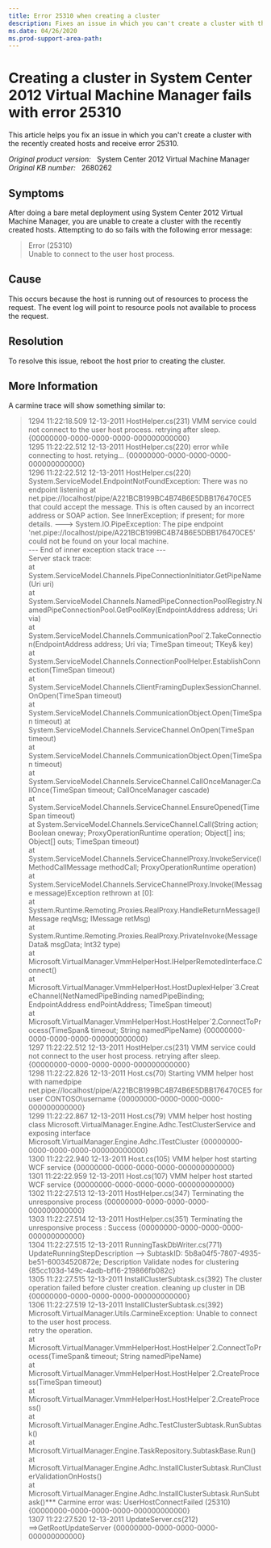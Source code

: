 ```yaml
---
title: Error 25310 when creating a cluster
description: Fixes an issue in which you can't create a cluster with the recently created hosts and receive error 25310.
ms.date: 04/26/2020
ms.prod-support-area-path: 
---
```

# Creating a cluster in System Center 2012 Virtual Machine Manager fails with error 25310

This article helps you fix an issue in which you can't create a cluster with the recently created hosts and receive error 25310.

_Original product version:_ &nbsp; System Center 2012 Virtual Machine Manager  
_Original KB number:_ &nbsp; 2680262

## Symptoms

After doing a bare metal deployment using System Center 2012 Virtual Machine Manager, you are unable to create a cluster with the recently created hosts. Attempting to do so fails with the following error message:

> Error (25310)  
> Unable to connect to the user host process.

## Cause

This occurs because the host is running out of resources to process the request. The event log will point to resource pools not available to process the request.

## Resolution

To resolve this issue, reboot the host prior to creating the cluster.

## More Information

A carmine trace will show something similar to:

> 1294 11:22:18.509 12-13-2011 HostHelper.cs(231) VMM service could not connect to the user host process. retrying after sleep. {00000000-0000-0000-0000-000000000000}  
> 1295 11:22:22.512 12-13-2011 HostHelper.cs(220) error while connecting to host. retying... {00000000-0000-0000-0000-000000000000}  
> 1296 11:22:22.512 12-13-2011 HostHelper.cs(220) System.ServiceModel.EndpointNotFoundException: There was no endpoint listening at net.pipe://localhost/pipe/A221BCB199BC4B74B6E5DBB176470CE5 that could accept the message. This is often caused by an incorrect address or SOAP action. See InnerException; if present; for more details. ---> System.IO.PipeException: The pipe endpoint 'net.pipe://localhost/pipe/A221BCB199BC4B74B6E5DBB176470CE5' could not be found on your local machine.  
> --- End of inner exception stack trace ---  
> Server stack trace:  
> at System.ServiceModel.Channels.PipeConnectionInitiator.GetPipeName(Uri uri)  
> at System.ServiceModel.Channels.NamedPipeConnectionPoolRegistry.NamedPipeConnectionPool.GetPoolKey(EndpointAddress address; Uri via)  
> at System.ServiceModel.Channels.CommunicationPool\`2.TakeConnection(EndpointAddress address; Uri via; TimeSpan timeout; TKey& key)  
> at System.ServiceModel.Channels.ConnectionPoolHelper.EstablishConnection(TimeSpan timeout)  
> at System.ServiceModel.Channels.ClientFramingDuplexSessionChannel.OnOpen(TimeSpan timeout)  
> at System.ServiceModel.Channels.CommunicationObject.Open(TimeSpan timeout)
> at System.ServiceModel.Channels.ServiceChannel.OnOpen(TimeSpan timeout)  
> at System.ServiceModel.Channels.CommunicationObject.Open(TimeSpan timeout)  
> at System.ServiceModel.Channels.ServiceChannel.CallOnceManager.CallOnce(TimeSpan timeout; CallOnceManager cascade)  
> at System.ServiceModel.Channels.ServiceChannel.EnsureOpened(TimeSpan timeout)  
> at System.ServiceModel.Channels.ServiceChannel.Call(String action; Boolean oneway; ProxyOperationRuntime operation; Object[] ins; Object[] outs; TimeSpan timeout)  
> at System.ServiceModel.Channels.ServiceChannelProxy.InvokeService(IMethodCallMessage methodCall; ProxyOperationRuntime operation)  
> at System.ServiceModel.Channels.ServiceChannelProxy.Invoke(IMessage message)Exception rethrown at [0]:  
> at System.Runtime.Remoting.Proxies.RealProxy.HandleReturnMessage(IMessage reqMsg; IMessage retMsg)  
> at System.Runtime.Remoting.Proxies.RealProxy.PrivateInvoke(MessageData& msgData; Int32 type)  
> at Microsoft.VirtualManager.VmmHelperHost.IHelperRemotedInterface.Connect()  
> at Microsoft.VirtualManager.VmmHelperHost.HostDuplexHelper\`3.CreateChannel(NetNamedPipeBinding namedPipeBinding; EndpointAddress endPointAddress; TimeSpan timeout)  
> at Microsoft.VirtualManager.VmmHelperHost.HostHelper\`2.ConnectToProcess(TimeSpan& timeout; String namedPipeName) {00000000-0000-0000-0000-000000000000}  
> 1297 11:22:22.512 12-13-2011 HostHelper.cs(231) VMM service could not connect to the user host process. retrying after sleep. {00000000-0000-0000-0000-000000000000}  
> 1298 11:22:22.826 12-13-2011 Host.cs(70) Starting VMM helper host with namedpipe net.pipe://localhost/pipe/A221BCB199BC4B74B6E5DBB176470CE5 for user CONTOSO\username {00000000-0000-0000-0000-000000000000}  
> 1299 11:22:22.867 12-13-2011 Host.cs(79) VMM helper host hosting class Microsoft.VirtualManager.Engine.Adhc.TestClusterService and exposing interface Microsoft.VirtualManager.Engine.Adhc.ITestCluster {00000000-0000-0000-0000-000000000000}  
> 1300 11:22:22.940 12-13-2011 Host.cs(105) VMM helper host starting WCF service {00000000-0000-0000-0000-000000000000}  
> 1301 11:22:22.959 12-13-2011 Host.cs(107) VMM helper host started WCF service {00000000-0000-0000-0000-000000000000}  
> 1302 11:22:27.513 12-13-2011 HostHelper.cs(347) Terminating the unresponsive process {00000000-0000-0000-0000-000000000000}  
> 1303 11:22:27.514 12-13-2011 HostHelper.cs(351) Terminating the unresponsive process : Success {00000000-0000-0000-0000-000000000000}  
> 1304 11:22:27.515 12-13-2011 RunningTaskDbWriter.cs(771) UpdateRunningStepDescription --> SubtaskID: 5b8a04f5-7807-4935-be51-60034520872e; Description Validate nodes for clustering {85cc103d-149c-4adb-bf16-219866fb082c}  
> 1305 11:22:27.515 12-13-2011 InstallClusterSubtask.cs(392) The cluster operation failed before cluster creation. cleaning up cluster in DB {00000000-0000-0000-0000-000000000000}  
> 1306 11:22:27.519 12-13-2011 InstallClusterSubtask.cs(392) Microsoft.VirtualManager.Utils.CarmineException: Unable to connect to the user host process.  
> retry the operation.  
> at Microsoft.VirtualManager.VmmHelperHost.HostHelper\`2.ConnectToProcess(TimeSpan& timeout; String namedPipeName)  
> at Microsoft.VirtualManager.VmmHelperHost.HostHelper\`2.CreateProcess(TimeSpan timeout)  
> at Microsoft.VirtualManager.VmmHelperHost.HostHelper\`2.CreateProcess()  
> at Microsoft.VirtualManager.Engine.Adhc.TestClusterSubtask.RunSubtask()  
> at Microsoft.VirtualManager.Engine.TaskRepository.SubtaskBase.Run()  
> at Microsoft.VirtualManager.Engine.Adhc.InstallClusterSubtask.RunClusterValidationOnHosts()  
> at Microsoft.VirtualManager.Engine.Adhc.InstallClusterSubtask.RunSubtask()*** Carmine error was: UserHostConnectFailed (25310) {00000000-0000-0000-0000-000000000000}  
> 1307 11:22:27.520 12-13-2011 UpdateServer.cs(212) ==>GetRootUpdateServer {00000000-0000-0000-0000-000000000000}
